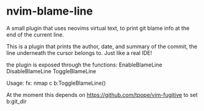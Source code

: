 # nvim-blame-line
A small plugin that uses neovims virtual text, to print git blame info at the end of the current line.

This is a plugin that prints the author, date, and summary of the commit, the line underneath the cursor belongs to.
Just like a real IDE!

the plugin is exposed through the functions:
EnableBlameLine
DisableBlameLine
ToggleBlameLine

Usage:
fx:
nmap <expr> <leader>c b:ToggleBlameLine()

At the moment this depends on https://github.com/tpope/vim-fugitive to set b:git_dir
